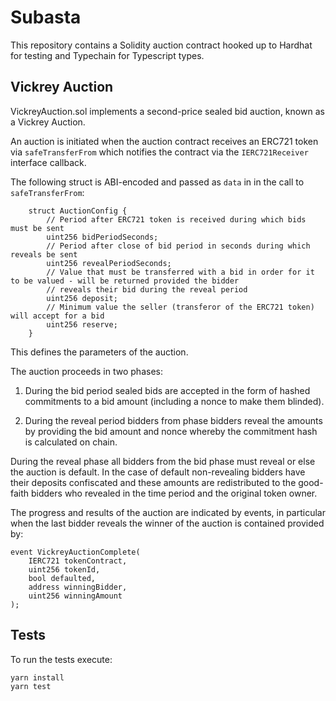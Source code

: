 # Subasta

This repository contains a Solidity auction contract hooked up to Hardhat for testing and Typechain for Typescript types.

## Vickrey Auction
VickreyAuction.sol implements a second-price sealed bid auction, known as a Vickrey Auction.

An auction is initiated when the auction contract receives an ERC721 token via `safeTransferFrom` which notifies the contract via the `IERC721Receiver` interface callback.

The following struct is ABI-encoded and passed as `data` in in the call to `safeTransferFrom`:

```solidity
    struct AuctionConfig {
        // Period after ERC721 token is received during which bids must be sent
        uint256 bidPeriodSeconds;
        // Period after close of bid period in seconds during which reveals be sent
        uint256 revealPeriodSeconds;
        // Value that must be transferred with a bid in order for it to be valued - will be returned provided the bidder
        // reveals their bid during the reveal period
        uint256 deposit;
        // Minimum value the seller (transferor of the ERC721 token) will accept for a bid
        uint256 reserve;
    }
```

This defines the parameters of the auction.

The auction proceeds in two phases:

1. During the bid period sealed bids are accepted in the form of hashed commitments to a bid amount (including a nonce to make them blinded).

2. During the reveal period bidders from phase bidders reveal the amounts by providing the bid amount and nonce whereby the commitment hash is calculated on chain.

During the reveal phase all bidders from the bid phase must reveal or else the auction is default. In the case of default non-revealing bidders have their deposits confiscated and these amounts are redistributed to the good-faith bidders who revealed in the time period and the original token owner.

The progress and results of the auction are indicated by events, in particular when the last bidder reveals the winner of the auction is contained provided by:

```solidity
event VickreyAuctionComplete(
    IERC721 tokenContract,
    uint256 tokenId,
    bool defaulted,
    address winningBidder,
    uint256 winningAmount
);
```

## Tests

To run the tests execute:

```
yarn install
yarn test
```